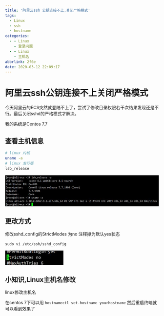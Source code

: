 ```yaml
---
title: '阿里云ssh 公钥连接不上,关闭严格模式'
tags:
  - Linux
  - ssh
  - hostname
categories:
  - - Linux
    - 登录问题
  - - Linux
    - 主机名
abbrlink: 2f6e
date: 2020-03-12 22:09:17
---
```

# 阿里云ssh公钥连接不上关闭严格模式
今天阿里云的ECS突然就登陆不上了，尝试了修改目录权限若干次结果发现还是不行。最后关闭sshd的严格模式才解决。

我的系统是Centos 7.7

## 查看主机信息
```bash
# linux 内核
uname -a
# linux 发行版
lsb_release
```

![](./2020-03-12-22-16-46.jpg)

## 更改方式
修改sshd_config的StrictModes 为no
注释掉为默认yes状态

`sudo vi /etc/ssh/sshd_config`

![](./2020-03-12-22-20-25.jpg)


## 小知识,Linux主机名修改

linux修改主机名

在centos 7下可以用
`hostnamectl set-hostname yourhostname`
然后重启终端就可以看到效果了
